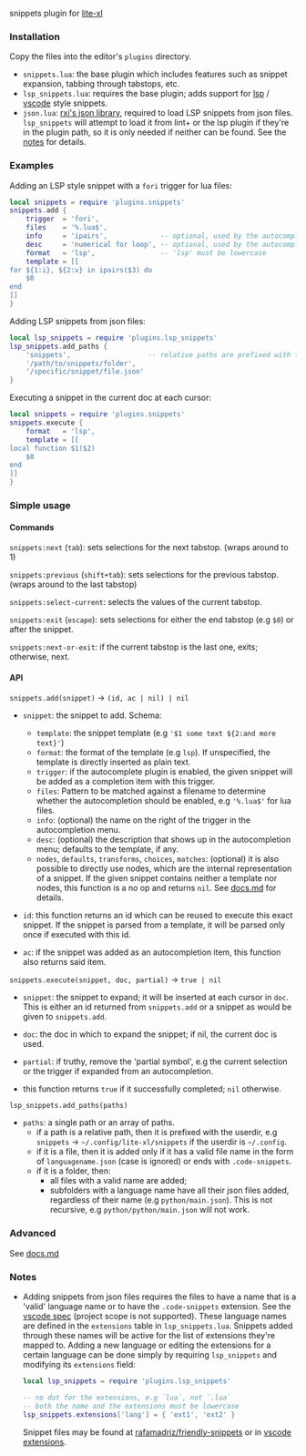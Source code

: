 snippets plugin for [lite-xl](https://github.com/lite-xl)


### Installation

Copy the files into the editor's `plugins` directory.

*  `snippets.lua`: the base plugin which includes features such as snippet
    expansion, tabbing through tabstops, etc.
*  `lsp_snippets.lua`: requires the base plugin; adds support for
    [lsp](https://microsoft.github.io/language-server-protocol/specifications/lsp/3.17/specification/#snippet_syntax)
    / [vscode](https://code.visualstudio.com/docs/editor/userdefinedsnippets) style snippets.
*   `json.lua`: [rxi's json library](https://github.com/rxi/json.lua), required to
    load LSP snippets from json files. `lsp_snippets` will attempt to load it from
    lint+ or the lsp plugin if they're in the plugin path, so it is only needed
    if neither can be found. See the [notes](#Notes) for details.


### Examples

Adding an LSP style snippet with a `fori` trigger for lua files:

```lua
local snippets = require 'plugins.snippets'
snippets.add {
    trigger  = 'fori',
    files    = '%.lua$',
    info     = 'ipairs',             -- optional, used by the autocomplete menu
    desc     = 'numerical for loop', -- optional, used by the autocomplete menu
    format   = 'lsp',                -- 'lsp' must be lowercase
    template = [[
for ${1:i}, ${2:v} in ipairs($3) do
    $0
end
]]
}
```

Adding LSP snippets from json files:

```lua
local lsp_snippets = require 'plugins.lsp_snippets'
lsp_snippets.add_paths {
    'snippets',                   -- relative paths are prefixed with the userdir
    '/path/to/snippets/folder',
    '/specific/snippet/file.json'
}
```

Executing a snippet in the current doc at each cursor:

```lua
local snippets = require 'plugins.snippets'
snippets.execute {
    format   = 'lsp',
    template = [[
local function $1($2)
    $0
end
]]
}
```


### Simple usage

#### Commands

`snippets:next` (`tab`):
    sets selections for the next tabstop. (wraps around to 1)

`snippets:previous` (`shift+tab`):
    sets selections for the previous tabstop. (wraps around to the last tabstop)

`snippets:select-current`:
    selects the values of the current tabstop.

`snippets:exit` (`escape`):
    sets selections for either the end tabstop (e.g `$0`) or after the snippet.

`snippets:next-or-exit`:
    if the current tabstop is the last one, exits; otherwise, next.


#### API

`snippets.add(snippet)` -> `(id, ac | nil) | nil`
*   `snippet`: the snippet to add. Schema:
    -   `template`: the snippet template (e.g `'$1 some text ${2:and more text}'`)
    -   `format`: the format of the template (e.g `lsp`).
        If unspecified, the template is directly inserted as plain text.
    -   `trigger`: if the autocomplete plugin is enabled, the given snippet will
        be added as a completion item with this trigger.
    -   `files`: Pattern to be matched against a filename to determine whether the
        autocompletion should be enabled, e.g `'%.lua$'` for lua files.
    -   `info`: (optional) the name on the right of the trigger in the autocompletion menu.
    -   `desc`: (optional) the description that shows up in the autocompletion menu;
        defaults to the template, if any.
    -   `nodes`, `defaults`, `transforms`, `choices`, `matches`: (optional)
        it is also possible to directly use nodes, which are the internal
        representation of a snippet. If the given snippet contains neither a template
        nor nodes, this function is a no op and returns `nil`. See [docs.md](docs.md)
        for details.

*   `id`: this function returns an id which can be reused to execute this exact
    snippet. If the snippet is parsed from a template, it will be parsed only
    once if executed with this id.
*   `ac`: if the snippet was added as an autocompletion item, this function also
    returns said item.

`snippets.execute(snippet, doc, partial)` -> `true | nil`
*   `snippet`: the snippet to expand; it will be inserted at each cursor in `doc`.
    This is either an id returned from `snippets.add` or a snippet as would be
    given to `snippets.add`.
*   `doc`: the doc in which to expand the snippet; if nil, the current doc is used.
*   `partial`: if truthy, remove the 'partial symbol', e.g the current selection or
    the trigger if expanded from an autocompletion.

*   this function returns `true` if it successfully completed; `nil` otherwise.

`lsp_snippets.add_paths(paths)`
*   `paths`: a single path or an array of paths.
    -   if a path is a relative path, then it is prefixed with the userdir, e.g
        `snippets` -> `~/.config/lite-xl/snippets` if the userdir is `~/.config`.
    -   if it is a file, then it is added only if it has a valid file name in the
        form of `languagename.json` (case is ignored) or ends with `.code-snippets`.
    -   if it is a folder, then:
        *   all files with a valid name are added;
        *   subfolders with a language name have all their json files added,
            regardless of their name (e.g `python/main.json`). This is not recursive,
            e.g `python/python/main.json` will not work.


### Advanced

See [docs.md](docs.md)


### Notes

*   Adding snippets from json files requires the files to have a name that is a
    'valid' language name or to have the `.code-snippets` extension. See the
    [vscode spec](https://code.visualstudio.com/docs/editor/userdefinedsnippets#_snippet-scope)
    (project scope is not supported). These language names are defined in the
    `extensions` table in `lsp_snippets.lua`. Snippets added through these names
    will be active for the list of extensions they're mapped to. Adding a new
    language or editing the extensions for a certain language can be done simply
    by requiring `lsp_snippets` and modifying its `extensions` field:

    ```lua
    local lsp_snippets = require 'plugins.lsp_snippets'

    -- no dot for the extensions, e.g `lua`, not `.lua`
    -- both the name and the extensions must be lowercase
    lsp_snippets.extensions['lang'] = { 'ext1', 'ext2' }
    ```

    Snippet files may be found at
    [rafamadriz/friendly-snippets](https://github.com/rafamadriz/friendly-snippets)
    or in [vscode extensions](https://marketplace.visualstudio.com/VSCode).
